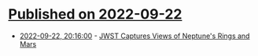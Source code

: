 # [Published on 2022-09-22](index.md)

* [2022-09-22, 20:16:00](https://soylentnews.org/article.pl?sid=22/09/21/2231229&from=rss) - [JWST Captures Views of Neptune's Rings and Mars](https://soylentnews.org/article.pl?sid=22/09/21/2231229&from=rss)
